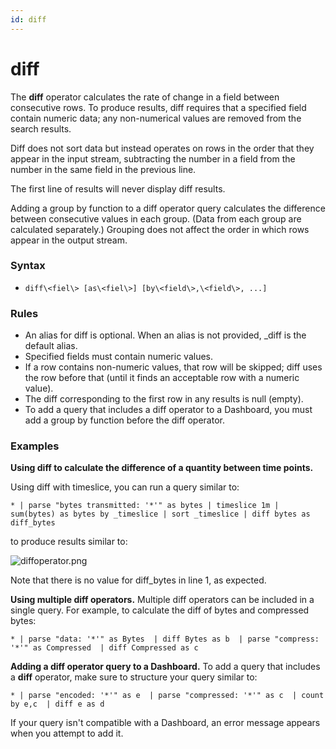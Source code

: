 ```yaml
---
id: diff
---
```


# diff

The **diff** operator calculates the rate of change in a field between
consecutive rows. To produce results, diff requires that a specified
field contain numeric data; any non-numerical values are removed from
the search results.

Diff does not sort data but instead operates on rows in the order that
they appear in the input stream, subtracting the number in a field from
the number in the same field in the previous line.

The first line of results will never display diff results.

Adding a group by function to a diff operator query calculates the
difference between consecutive values in each group. (Data from each
group are calculated separately.) Grouping does not affect the order in
which rows appear in the output stream.

### Syntax

* `diff\<fiel\> [as\<fiel\>] [by\<field\>,\<field\>, ...]`

### Rules

* An alias for diff is optional. When an alias is not provided, \_diff
    is the default alias.
* Specified fields must contain numeric values.
* If a row contains non-numeric values, that row will be
    skipped; diff uses the row before that (until it finds an acceptable
    row with a numeric value).
* The diff corresponding to the first row in any results is null
    (empty).
* To add a query that includes a diff operator to a Dashboard, you
    must add a group by function before the diff operator.

### Examples

**Using diff to calculate the difference of a quantity between time
points.** 

Using diff with timeslice, you can run a query similar to:

`* | parse "bytes transmitted: '*'" as bytes | timeslice 1m | sum(bytes) as bytes by _timeslice | sort _timeslice | diff bytes as diff_bytes`

to produce results similar to:

![diffoperator.png](../../static/img/Search-Query-Language/Search-Operators/diff/diffoperator.png)

Note that there is no value for diff_bytes in line 1, as expected.

**Using multiple diff operators.** Multiple diff operators can be
included in a single query. For example, to calculate the diff of bytes
and compressed bytes:

`* | parse "data: '*'" as Bytes  | diff Bytes as b  | parse "compress: '*'" as Compressed  | diff Compressed as c`

**Adding a diff operator query to a Dashboard.** To add a query that
includes a **diff** operator, make sure to structure your query similar
to:

`* | parse "encoded: '*'" as e  | parse "compressed: '*'" as c  | count by e,c  | diff e as d`

If your query isn't compatible with a Dashboard, an error message
appears when you attempt to add it.
